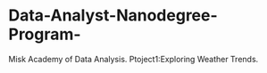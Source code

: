 # Data-Analyst-Nanodegree-Program-
 Misk Academy of Data Analysis.
 Ptoject1:Exploring Weather Trends.
